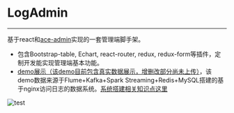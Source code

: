 # LogAdmin
-------------
基于react和[ace-admin](http://ace.jeka.by/index.html)实现的一套管理端脚手架。
- 包含Bootstrap-table, Echart, react-router, redux, redux-form等插件，定制开发能实现管理端基本功能。
- [demo展示（该demo目前包含真实数据展示，增删改部分尚未上传）](http://121.42.36.80/log-admin/#/url/index/1)，该demo数据来源于Flume+Kafka+Spark Streaming+Redis+MySQL搭建的基于nginx访问日志的数据系统。[系统搭建相关知识点这里](http://www.jianshu.com/p/c2e5c347fe60)

![test](http://upload-images.jianshu.io/upload_images/3000049-fcb3640b495ac643.png?imageMogr2/auto-orient/strip%7CimageView2/2/w/1240)
